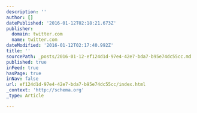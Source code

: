 ```yaml
---
description: ''
author: []
datePublished: '2016-01-12T02:18:21.673Z'
publisher:
  domain: twitter.com
  name: twitter.com
dateModified: '2016-01-12T02:17:40.992Z'
title: ''
sourcePath: _posts/2016-01-12-ef124d1d-97e4-42e7-bda7-b95e74dc55cc.md
published: true
inFeed: true
hasPage: true
inNav: false
url: ef124d1d-97e4-42e7-bda7-b95e74dc55cc/index.html
_context: 'http://schema.org'
_type: Article

---
```

